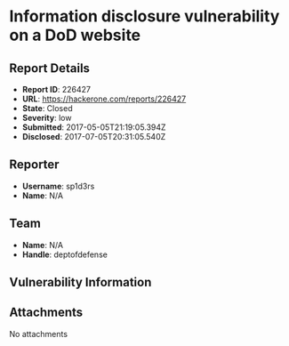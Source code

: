 # Information disclosure vulnerability on a DoD website

## Report Details
- **Report ID**: 226427
- **URL**: https://hackerone.com/reports/226427
- **State**: Closed
- **Severity**: low
- **Submitted**: 2017-05-05T21:19:05.394Z
- **Disclosed**: 2017-07-05T20:31:05.540Z

## Reporter
- **Username**: sp1d3rs
- **Name**: N/A

## Team
- **Name**: N/A
- **Handle**: deptofdefense

## Vulnerability Information


## Attachments
No attachments
